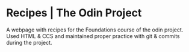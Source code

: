 # Recipes | The Odin Project
A webpage with recipes for the Foundations course of the odin project.
Used HTML & CCS and maintained proper practice with git & commits during the project.
